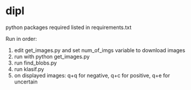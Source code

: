 # dipl

python packages required listed in requirements.txt

Run in order:

1. edit get_images.py and set num_of_imgs variable to download images
2. run with python get_images.py
3. run find_blobs.py
4. run klasif.py
5. on displayed images: q+q for negative, q+c for positive, q+e for uncertain
